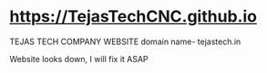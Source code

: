 # https://TejasTechCNC.github.io
TEJAS TECH COMPANY WEBSITE
domain name- tejastech.in

Website looks down, I will fix it ASAP
